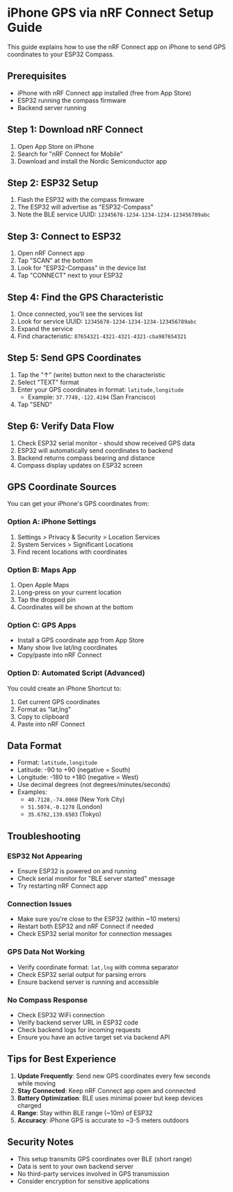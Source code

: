# iPhone GPS via nRF Connect Setup Guide

This guide explains how to use the nRF Connect app on iPhone to send GPS coordinates to your ESP32 Compass.

## Prerequisites
- iPhone with nRF Connect app installed (free from App Store)
- ESP32 running the compass firmware
- Backend server running

## Step 1: Download nRF Connect
1. Open App Store on iPhone
2. Search for "nRF Connect for Mobile"
3. Download and install the Nordic Semiconductor app

## Step 2: ESP32 Setup
1. Flash the ESP32 with the compass firmware
2. The ESP32 will advertise as "ESP32-Compass"
3. Note the BLE service UUID: `12345678-1234-1234-1234-123456789abc`

## Step 3: Connect to ESP32
1. Open nRF Connect app
2. Tap "SCAN" at the bottom
3. Look for "ESP32-Compass" in the device list
4. Tap "CONNECT" next to your ESP32

## Step 4: Find the GPS Characteristic
1. Once connected, you'll see the services list
2. Look for service UUID: `12345678-1234-1234-1234-123456789abc`
3. Expand the service
4. Find characteristic: `87654321-4321-4321-4321-cba987654321`

## Step 5: Send GPS Coordinates
1. Tap the "↑" (write) button next to the characteristic
2. Select "TEXT" format
3. Enter your GPS coordinates in format: `latitude,longitude`
   - Example: `37.7749,-122.4194` (San Francisco)
4. Tap "SEND"

## Step 6: Verify Data Flow
1. Check ESP32 serial monitor - should show received GPS data
2. ESP32 will automatically send coordinates to backend
3. Backend returns compass bearing and distance
4. Compass display updates on ESP32 screen

## GPS Coordinate Sources
You can get your iPhone's GPS coordinates from:

### Option A: iPhone Settings
1. Settings > Privacy & Security > Location Services
2. System Services > Significant Locations
3. Find recent locations with coordinates

### Option B: Maps App
1. Open Apple Maps
2. Long-press on your current location
3. Tap the dropped pin
4. Coordinates will be shown at the bottom

### Option C: GPS Apps
- Install a GPS coordinate app from App Store
- Many show live lat/lng coordinates
- Copy/paste into nRF Connect

### Option D: Automated Script (Advanced)
You could create an iPhone Shortcut to:
1. Get current GPS coordinates
2. Format as "lat,lng"
3. Copy to clipboard
4. Paste into nRF Connect

## Data Format
- Format: `latitude,longitude`
- Latitude: -90 to +90 (negative = South)
- Longitude: -180 to +180 (negative = West)
- Use decimal degrees (not degrees/minutes/seconds)
- Examples:
  - `40.7128,-74.0060` (New York City)
  - `51.5074,-0.1278` (London)
  - `35.6762,139.6503` (Tokyo)

## Troubleshooting

### ESP32 Not Appearing
- Ensure ESP32 is powered on and running
- Check serial monitor for "BLE server started" message
- Try restarting nRF Connect app

### Connection Issues
- Make sure you're close to the ESP32 (within ~10 meters)
- Restart both ESP32 and nRF Connect if needed
- Check ESP32 serial monitor for connection messages

### GPS Data Not Working
- Verify coordinate format: `lat,lng` with comma separator
- Check ESP32 serial output for parsing errors
- Ensure backend server is running and accessible

### No Compass Response
- Check ESP32 WiFi connection
- Verify backend server URL in ESP32 code
- Check backend logs for incoming requests
- Ensure you have an active target set via backend API

## Tips for Best Experience
1. **Update Frequently**: Send new GPS coordinates every few seconds while moving
2. **Stay Connected**: Keep nRF Connect app open and connected
3. **Battery Optimization**: BLE uses minimal power but keep devices charged
4. **Range**: Stay within BLE range (~10m) of ESP32
5. **Accuracy**: iPhone GPS is accurate to ~3-5 meters outdoors

## Security Notes
- This setup transmits GPS coordinates over BLE (short range)
- Data is sent to your own backend server
- No third-party services involved in GPS transmission
- Consider encryption for sensitive applications